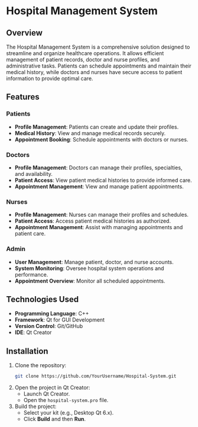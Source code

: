 # Hospital Management System

## Overview
The Hospital Management System is a comprehensive solution designed to streamline and organize healthcare operations. It allows efficient management of patient records, doctor and nurse profiles, and administrative tasks. Patients can schedule appointments and maintain their medical history, while doctors and nurses have secure access to patient information to provide optimal care.

## Features

### Patients
- **Profile Management**: Patients can create and update their profiles.
- **Medical History**: View and manage medical records securely.
- **Appointment Booking**: Schedule appointments with doctors or nurses.

### Doctors
- **Profile Management**: Doctors can manage their profiles, specialties, and availability.
- **Patient Access**: View patient medical histories to provide informed care.
- **Appointment Management**: View and manage patient appointments.

### Nurses
- **Profile Management**: Nurses can manage their profiles and schedules.
- **Patient Access**: Access patient medical histories as authorized.
- **Appointment Management**: Assist with managing appointments and patient care.

### Admin
- **User Management**: Manage patient, doctor, and nurse accounts.
- **System Monitoring**: Oversee hospital system operations and performance.
- **Appointment Overview**: Monitor all scheduled appointments.

## Technologies Used
- **Programming Language**: C++
- **Framework**: Qt for GUI Development
- **Version Control**: Git/GitHub
- **IDE**: Qt Creator

## Installation
1. Clone the repository:
   ```bash
   git clone https://github.com/YourUsername/Hospital-System.git
   ```
2. Open the project in Qt Creator:
   - Launch Qt Creator.
   - Open the `hospital-system.pro` file.
3. Build the project:
   - Select your kit (e.g., Desktop Qt 6.x).
   - Click **Build** and then **Run**.



